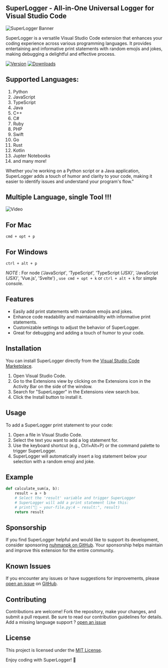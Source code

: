 ## SuperLogger - All-in-One Universal Logger for Visual Studio Code

![SuperLogger Banner](https://github.com/nuhmanpk/SuperLogger/blob/main/images/full-logo.png?raw=true)

SuperLogger is a versatile Visual Studio Code extension that enhances your coding experience across various programming languages. It provides entertaining and informative print statements with random emojis and jokes, making debugging a delightful and effective process.

  [![Version](https://img.shields.io/visual-studio-marketplace/v/nuhmanpk.superlogger.svg)](https://marketplace.visualstudio.com/items?itemName=nuhmanpk.superlogger)
  [![Downloads](https://img.shields.io/visual-studio-marketplace/d/nuhmanpk.superlogger.svg)](https://marketplace.visualstudio.com/items?itemName=nuhmanpk.superlogger)

## Supported Languages:

1. Python
1. JavaScript
1. TypeScript
1. Java
1. C++
1. C#
1. Ruby
1. PHP
1. Swift
1. Go
1. Rust
1. Kotlin
1. Jupter Notebooks
1. and many more!
   
Whether you're working on a Python script or a Java application, SuperLogger adds a touch of humor and clarity to your code, making it easier to identify issues and understand your program's flow."

## Multiple Language, single Tool !!!
![Video](https://github.com/nuhmanpk/SuperLogger/blob/main/images/demo-superlogger-min.gif?raw=true)


## For Mac
```
cmd + opt + p
```
## For Windows
```
ctrl + alt + p
```

*NOTE* : For node ('JavaScript', 'TypeScript', 'TypeScript (JSX)',
        'JavaScript (JSX)', 'Vue.js', 'Svelte') , `use cmd + opt + k` or `ctrl + alt + k` for simple console.

## Features

- Easily add print statements with random emojis and jokes.
- Enhance code readability and maintainability with informative print statements.
- Customizable settings to adjust the behavior of SuperLogger.
- Great for debugging and adding a touch of humor to your code.

## Installation

You can install SuperLogger directly from the [Visual Studio Code Marketplace](https://marketplace.visualstudio.com/items?itemName=nuhmanpk.superlogger).

1. Open Visual Studio Code.
2. Go to the Extensions view by clicking on the Extensions icon in the Activity Bar on the side of the window.
3. Search for "SuperLogger" in the Extensions view search box.
4. Click the Install button to install it.

## Usage

To add a SuperLogger print statement to your code:

1. Open a file in Visual Studio Code.
2. Select the text you want to add a log statement for.
3. Use the keyboard shortcut (e.g., Ctrl+Alt+P) or the command palette to trigger SuperLogger.
4. SuperLogger will automatically insert a log statement below your selection with a random emoji and joke.


## Example

```python
def calculate_sum(a, b):
    result = a + b
    # Select the 'result' variable and trigger SuperLogger
    # SuperLogger will add a print statement like this:
    # print("🚀 ~ your-file.py:4 ~ result:", result)
    return result
```

## Sponsorship
If you find SuperLogger helpful and would like to support its development, consider sponsoring [nuhmanpk on GitHub](https://github.com/sponsors/nuhmanpk). Your sponsorship helps maintain and improve this extension for the entire community.

## Known Issues
If you encounter any issues or have suggestions for improvements, please [open an issue](https://github.com/nuhmanpk/superlogger/issues) on [GitHub](https://github.com/nuhmanpk).

## Contributing
Contributions are welcome! Fork the repository, make your changes, and submit a pull request. Be sure to read our contribution guidelines for details. Add a missing language support ? [open an issue](https://github.com/nuhmanpk/superlogger/issues)

## License
This project is licensed under the [MIT License](https://github.com/nuhmanpk/SuperLogger/blob/main/LICENSE).

Enjoy coding with SuperLogger! 🚀
